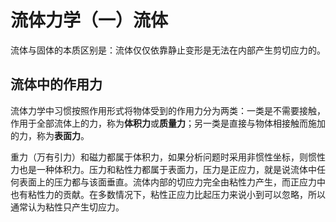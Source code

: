 # 流体力学（一）流体

流体与固体的本质区别是：流体仅仅依靠静止变形是无法在内部产生剪切应力的。

## 流体中的作用力

流体力学中习惯按照作用形式将物体受到的作用力分为两类：一类是不需要接触，作用于全部流体上的力，称为**体积力**或**质量力**；另一类是直接与物体相接触而施加的力，称为**表面力**。

重力（万有引力）和磁力都属于体积力，如果分析问题时采用非惯性坐标，则惯性力也是一种体积力。压力和粘性力都属于表面力，压力是正应力，就是说流体中任何表面上的压力都与该面垂直。流体内部的切应力完全由粘性力产生，而正应力中也有粘性力的贡献。在多数情况下，粘性正应力比起压力来说小到可以忽略，所以通常认为粘性只产生切应力。